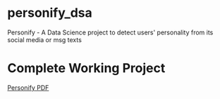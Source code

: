 # personify_dsa
Personify - A Data Science project to detect users' personality from its social media or msg texts

<h1> Complete Working Project </h1>
<a href="https://syedzainjeelani.github.io/Personify-pdf/project_overview.pdf" type="application/pdf">Personify PDF</a>
